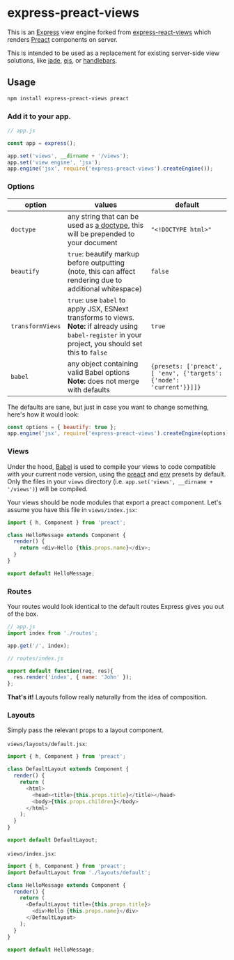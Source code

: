 # express-preact-views

This is an [Express][express] view engine forked from [express-react-views](https://github.com/reactjs/express-react-views) which renders [Preact][preact] components on server.

This is intended to be used as a replacement for existing server-side view solutions, like [jade][jade], [ejs][ejs], or [handlebars][hbs].


## Usage

```sh
npm install express-preact-views preact
```

### Add it to your app.

```js
// app.js

const app = express();

app.set('views', __dirname + '/views');
app.set('view engine', 'jsx');
app.engine('jsx', require('express-preact-views').createEngine());
```

### Options
option | values | default
-------|--------|--------
`doctype` | any string that can be used as [a doctype](http://en.wikipedia.org/wiki/Document_type_declaration), this will be prepended to your document | `"<!DOCTYPE html>"`
`beautify` | `true`: beautify markup before outputting (note, this can affect rendering due to additional whitespace) | `false`
`transformViews` | `true`: use `babel` to apply JSX, ESNext transforms to views.<br>**Note:** if already using `babel-register` in your project, you should set this to `false` | `true`
`babel` | any object containing valid Babel options<br>**Note:** does not merge with defaults | `{presets: ['preact', [ 'env', {'targets': {'node': 'current'}}]]}`

The defaults are sane, but just in case you want to change something, here's how it would look:

```js
const options = { beautify: true };
app.engine('jsx', require('express-preact-views').createEngine(options));
```


### Views

Under the hood, [Babel][babel] is used to compile your views to code compatible with your current node version, using the [preact][babel-preset-preact] and [env][babel-preset-env] presets by default. Only the files in your `views` directory (i.e. `app.set('views', __dirname + '/views')`) will be compiled.

Your views should be node modules that export a preact component. Let's assume you have this file in `views/index.jsx`:

```js
import { h, Component } from 'preact';

class HelloMessage extends Component {
  render() {
    return <div>Hello {this.props.name}</div>;
  }
}

export default HelloMessage;
```

### Routes

Your routes would look identical to the default routes Express gives you out of the box.

```js
// app.js
import index from './routes';

app.get('/', index);
```

```js
// routes/index.js

export default function(req, res){
  res.render('index', { name: 'John' });
};
```

**That's it!** Layouts follow really naturally from the idea of composition.

### Layouts

Simply pass the relevant props to a layout component.

`views/layouts/default.jsx`:
```js
import { h, Component } from 'preact';

class DefaultLayout extends Component {
  render() {
    return (
      <html>
        <head><title>{this.props.title}</title></head>
        <body>{this.props.children}</body>
      </html>
    );
  }
}

export default DefaultLayout;
```

`views/index.jsx`:
```js
import { h, Component } from 'preact';
import DefaultLayout from './layouts/default';

class HelloMessage extends Component {
  render() {
    return (
      <DefaultLayout title={this.props.title}>
        <div>Hello {this.props.name}</div>
      </DefaultLayout>
    );
  }
}

export default HelloMessage;
```

[express]: http://expressjs.com/
[preact]: https://preactjs.com
[jade]: http://jade-lang.com/
[ejs]: http://embeddedjs.com/
[hbs]: https://github.com/barc/express-hbs
[babel]: https://babeljs.io/
[babel-preset-preact]: https://github.com/developit/babel-preset-preact
[babel-preset-env]: https://babeljs.io/docs/plugins/preset-env/